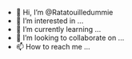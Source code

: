 - 👋 Hi, I’m @Ratatouilledummie
- 👀 I’m interested in ...
- 🌱 I’m currently learning ...
- 💞️ I’m looking to collaborate on ...
- 📫 How to reach me ...

<!---
Ratatouilledummie/Ratatouilledummie is a ✨ special ✨ repository because its `README.md` (this file) appears on your GitHub profile.
You can click the Preview link to take a look at your changes.
--->
